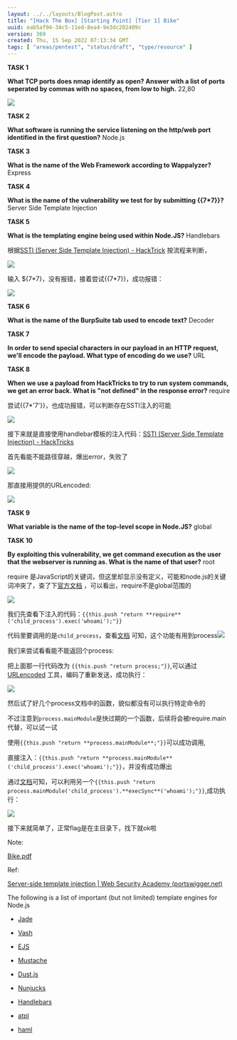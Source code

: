 ```yaml
---
layout: ../../layouts/BlogPost.astro
title: "[Hack The Box] [Starting Point] [Tier 1] Bike"
uuid: eab5af94-34c5-11ed-8ea4-9e3dc202409c
version: 369
created: Thu, 15 Sep 2022 07:13:34 GMT
tags: [ "areas/pentest", "status/draft", "type/resource" ]
---
```


**TASK 1**

**What TCP ports does nmap identify as open? Answer with a list of ports seperated by commas with no spaces, from low to high.** 22,80

![](https://images.amplenote.com/eab5af94-34c5-11ed-8ea4-9e3dc202409c/7cf46d8d-0531-41de-9f9f-c93768ad72c4.png)

**TASK 2**

**What software is running the service listening on the http/web port identified in the first question?** Node.js

**TASK 3**

**What is the name of the Web Framework according to Wappalyzer?** Express

**TASK 4**

**What is the name of the vulnerability we test for by submitting {{7\*7}}?** Server Side Template Injection

**TASK 5**

**What is the templating engine being used within Node.JS?** Handlebars

根据[SSTI (Server Side Template Injection) - HackTrick](https://book.hacktricks.xyz/pentesting-web/ssti-server-side-template-injection)   按流程来判断，

![](https://images.amplenote.com/eab5af94-34c5-11ed-8ea4-9e3dc202409c/a4a7ae07-ff93-435d-9911-ee01e1750aa2.png)

输入 ${7\*7}，没有报错，接着尝试{{7\*7}}，成功报错：

![](https://images.amplenote.com/eab5af94-34c5-11ed-8ea4-9e3dc202409c/643fc142-5b33-4b78-84cc-a2edd6d406a1.png)

**TASK 6**

**What is the name of the BurpSuite tab used to encode text?** Decoder

**TASK 7**

**In order to send special characters in our payload in an HTTP request, we'll encode the payload. What type of encoding do we use?** URL

**TASK 8**

**When we use a payload from HackTricks to try to run system commands, we get an error back. What is "not defined" in the response error?** require

尝试{{7\*'7'}}，也成功报错，可以判断存在SSTI注入的可能

![](https://images.amplenote.com/eab5af94-34c5-11ed-8ea4-9e3dc202409c/5a16f1ce-dd67-4a7d-a1dc-ae452812cd7d.png)

接下来就是直接使用handlebar模板的注入代码：[SSTI (Server Side Template Injection) - HackTricks](https://book.hacktricks.xyz/pentesting-web/ssti-server-side-template-injection#handlebars-nodejs) 

首先看能不能路径穿越，爆出error，失败了

![](https://images.amplenote.com/eab5af94-34c5-11ed-8ea4-9e3dc202409c/6218a7f7-8b0c-4fa7-9cf7-12d3866df110.png)

那直接用提供的URLencoded:

![](https://images.amplenote.com/eab5af94-34c5-11ed-8ea4-9e3dc202409c/235a4c19-8e40-45e5-88f6-cfddb5fcbaf1.png)

**TASK 9**

**What variable is the name of the top-level scope in Node.JS?** global

**TASK 10**

**By exploiting this vulnerability, we get command execution as the user that the webserver is running as. What is the name of that user?** root

require 是JavaScript的关键词，但这里却显示没有定义，可能和node.js的关键词冲突了，查了下[官方文档](https://nodejs.org/api/globals.html#global-objects) ，可以看出，require不是global范围的

![](https://images.amplenote.com/eab5af94-34c5-11ed-8ea4-9e3dc202409c/e755a15c-4e62-49c7-bdb6-d6ce5b3cbab1.png)

我们先查看下注入的代码：`{{this.push "return **require**('child_process').exec('whoami');"}}`

代码里要调用的是`child_process`，查看[文档](https://nodejs.org/api/child_process.html) 可知，这个功能有用到process![](https://images.amplenote.com/eab5af94-34c5-11ed-8ea4-9e3dc202409c/559e6464-4843-4125-b518-6ca43052dda8.png)

我们来尝试看看能不能返回个process:

把上面那一行代码改为 `{{this.push "return process;"}}`,可以通过[URLencoded](https://www.urlencoder.io/) 工具，编码了重新发送，成功执行：

![](https://images.amplenote.com/eab5af94-34c5-11ed-8ea4-9e3dc202409c/d095ed65-f343-43ff-96a8-895424cd74f4.png)

然后试了好几个process文档中的函数，貌似都没有可以执行特定命令的

不过注意到`process.mainModule`是快过期的一个函数，后续将会被require.main代替，可以试一试

使用`{{this.push "return **process.mainModule**;"}}`可以成功调用,　

直接注入：`{{this.push "return **process.mainModule**('child_process').exec('whoami');"}}`，并没有成功爆出

通过[文档](https://nodejs.org/api/child_process.html)可知，可以利用另一个`{{this.push "return process.mainModule('child_process').**execSync**('whoami');"}}`,成功执行：

![](https://images.amplenote.com/eab5af94-34c5-11ed-8ea4-9e3dc202409c/c4fc6382-1c78-42d2-96ba-48ebdd2a3543.png)

接下来就简单了，正常flag是在主目录下，找下就ok啦

Note:

[Bike.pdf](attachment://ebdef90a-b5e6-45c9-99c9-309a3b8cd8b3)

Ref:

[Server-side template injection | Web Security Academy (portswigger.net)](https://portswigger.net/web-security/server-side-template-injection) 

The following is a list of important (but not limited) template engines for Node.js

- [Jade](https://github.com/jadejs/jade) 

- [Vash](https://github.com/kirbysayshi/vash) 

- [EJS](https://github.com/tj/ejs) 

- [Mustache](https://github.com/janl/mustache.js) 

- [Dust.js](https://github.com/linkedin/dustjs) 

- [Nunjucks](https://github.com/mozilla/nunjucks) 

- [Handlebars](https://github.com/wycats/handlebars.js) 

- [atpl](https://github.com/soywiz/atpl.js) 

- [haml](https://github.com/tj/haml.js) 